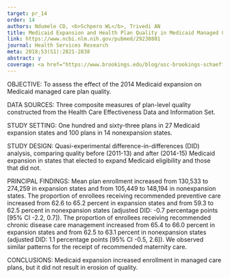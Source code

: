 ```yaml
---
target: pr_14
order: 14
authors: Ndumele CD, <b>Schpero WL</b>, Trivedi AN
title: Medicaid Expansion and Health Plan Quality in Medicaid Managed Care
link: https://www.ncbi.nlm.nih.gov/pubmed/29230801
journal: Health Services Research
meta: 2018;53(S1):2821-2838
abstract: y
coverage: <a href="https://www.brookings.edu/blog/usc-brookings-schaeffer-on-health-policy/2018/08/09/the-essential-scan-top-findings-in-health-policy-research-44/" target="_blank">Brookings</a>
---
```

OBJECTIVE: To assess the effect of the 2014 Medicaid expansion on Medicaid managed care plan quality.

DATA SOURCES: Three composite measures of plan-level quality constructed from the Health Care Effectiveness Data and Information Set.

STUDY SETTING: One hundred and sixty-three plans in 27 Medicaid expansion states and 100 plans in 14 nonexpansion states.

STUDY DESIGN: Quasi-experimental difference-in-differences (DID) analysis, comparing quality before (2011-13) and after (2014-15) Medicaid expansion in states that elected to expand Medicaid eligibility and those that did not.

PRINCIPAL FINDINGS: Mean plan enrollment increased from 130,533 to 274,259 in expansion states and from 105,449 to 148,194 in nonexpansion states. The proportion of enrollees receiving recommended preventive care increased from 62.6 to 65.2 percent in expansion states and from 59.3 to 62.5 percent in nonexpansion states (adjusted DID: -0.7 percentage points [95% CI -2.2, 0.7]). The proportion of enrollees receiving recommended chronic disease care management increased from 65.4 to 66.0 percent in expansion states and from 62.5 to 63.1 percent in nonexpansion states (adjusted DID: 1.1 percentage points [95% CI -0.5, 2.6]). We observed similar patterns for the receipt of recommended maternity care.

CONCLUSIONS: Medicaid expansion increased enrollment in managed care plans, but it did not result in erosion of quality.